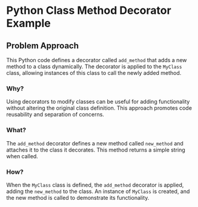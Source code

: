 # Python Class Method Decorator Example

<div class="content">

## Problem Approach

This Python code defines a decorator called `add_method` that adds a new method to a class dynamically. The decorator is applied to the `MyClass` class, allowing instances of this class to call the newly added method.

### Why?

Using decorators to modify classes can be useful for adding functionality without altering the original class definition. This approach promotes code reusability and separation of concerns.

### What?

The `add_method` decorator defines a new method called `new_method` and attaches it to the class it decorates. This method returns a simple string when called.

### How?

When the `MyClass` class is defined, the `add_method` decorator is applied, adding the `new_method` to the class. An instance of `MyClass` is created, and the new method is called to demonstrate its functionality.
